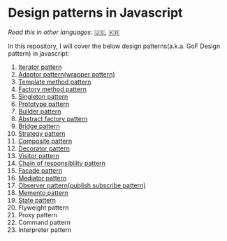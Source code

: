 # Design patterns in Javascript

*Read this in other languages*: [🇺🇸](https://github.com/ygnoh/design-patterns-in-javascript/blob/master/README.md), [🇰🇷](https://github.com/ygnoh/design-patterns-in-javascript/blob/master/README.ko.md)

In this repository, I will cover the below design patterns(a.k.a. GoF Design pattern) in javascript:

1. [Iterator pattern](https://github.com/ygnoh/design-patterns-in-javascript/tree/master/01-iterator-pattern)
2. [Adaptor pattern(wrapper pattern)](https://github.com/ygnoh/design-patterns-in-javascript/tree/master/02-Adapter(wrapper)-pattern)
3. [Template method pattern](https://github.com/ygnoh/design-patterns-in-javascript/tree/master/03-Template-method-pattern)
4. [Factory method pattern](https://github.com/ygnoh/design-patterns-in-javascript/tree/master/04-factory-method-pattern)
5. [Singleton pattern](https://github.com/ygnoh/design-patterns-in-javascript/tree/master/05-singleton-pattern)
6. [Prototype pattern](https://github.com/ygnoh/design-patterns-in-javascript/tree/master/06-prototype-pattern)
7. [Builder pattern](https://github.com/ygnoh/design-patterns-in-javascript/tree/master/07-builder-pattern)
8. [Abstract factory pattern](https://github.com/ygnoh/design-patterns-in-javascript/tree/master/08-abstract-factory-pattern)
9. [Bridge pattern](https://github.com/ygnoh/design-patterns-in-javascript/tree/master/09-bridge-pattern)
10. [Strategy pattern](https://github.com/ygnoh/design-patterns-in-javascript/tree/master/10-strategy-pattern)
11. [Composite pattern](https://github.com/ygnoh/design-patterns-in-javascript/tree/master/11-composite-pattern)
12. [Decorator pattern](https://github.com/ygnoh/design-patterns-in-javascript/tree/master/12-decorator-pattern)
13. [Visitor pattern](https://github.com/ygnoh/design-patterns-in-javascript/tree/master/13-visitor-pattern)
14. [Chain of responsibility pattern](https://github.com/ygnoh/design-patterns-in-javascript/tree/master/14-chain-of-responsibility-pattern)
15. [Facade pattern](https://github.com/ygnoh/design-patterns-in-javascript/tree/master/15-facade-pattern)
16. [Mediator pattern](https://github.com/ygnoh/design-patterns-in-javascript/tree/master/16-mediator-pattern)
17. [Observer pattern(publish subscribe pattern)](https://github.com/ygnoh/design-patterns-in-javascript/tree/master/17-observer-pattern)
18. [Memento pattern](https://github.com/ygnoh/design-patterns-in-javascript/tree/master/18-memento-pattern)
19. [State pattern](https://github.com/ygnoh/design-patterns-in-javascript/tree/master/19-state-pattern)
20. Flyweight pattern
21. Proxy pattern
22. Command pattern
23. Interpreter pattern
